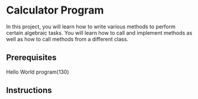 # Calculator Program

In this project, you will learn how to write various methods to perform certain algebraic tasks. You will learn how to call and implement methods as well as how to call methods from a different class.

## Prerequisites

Hello World program(130)

## Instructions